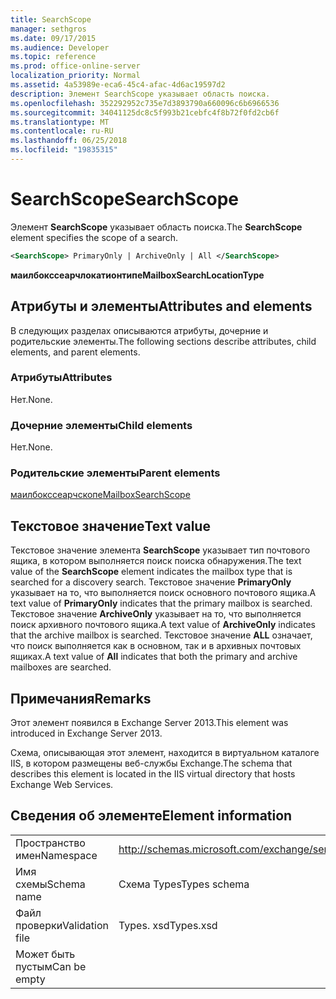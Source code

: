 ```yaml
---
title: SearchScope
manager: sethgros
ms.date: 09/17/2015
ms.audience: Developer
ms.topic: reference
ms.prod: office-online-server
localization_priority: Normal
ms.assetid: 4a53989e-eca6-45c4-afac-4d6ac19597d2
description: Элемент SearchScope указывает область поиска.
ms.openlocfilehash: 352292952c735e7d3893790a660096c6b6966536
ms.sourcegitcommit: 34041125dc8c5f993b21cebfc4f8b72f0fd2cb6f
ms.translationtype: MT
ms.contentlocale: ru-RU
ms.lasthandoff: 06/25/2018
ms.locfileid: "19835315"
---
```

# <a name="searchscope"></a><span data-ttu-id="b9168-103">SearchScope</span><span class="sxs-lookup"><span data-stu-id="b9168-103">SearchScope</span></span>

<span data-ttu-id="b9168-104">Элемент **SearchScope** указывает область поиска.</span><span class="sxs-lookup"><span data-stu-id="b9168-104">The **SearchScope** element specifies the scope of a search.</span></span> 
  
```XML
<SearchScope> PrimaryOnly | ArchiveOnly | All </SearchScope>
```

 <span data-ttu-id="b9168-105">**маилбокссеарчлокатионтипе**</span><span class="sxs-lookup"><span data-stu-id="b9168-105">**MailboxSearchLocationType**</span></span>
## <a name="attributes-and-elements"></a><span data-ttu-id="b9168-106">Атрибуты и элементы</span><span class="sxs-lookup"><span data-stu-id="b9168-106">Attributes and elements</span></span>

<span data-ttu-id="b9168-107">В следующих разделах описываются атрибуты, дочерние и родительские элементы.</span><span class="sxs-lookup"><span data-stu-id="b9168-107">The following sections describe attributes, child elements, and parent elements.</span></span>
  
### <a name="attributes"></a><span data-ttu-id="b9168-108">Атрибуты</span><span class="sxs-lookup"><span data-stu-id="b9168-108">Attributes</span></span>

<span data-ttu-id="b9168-109">Нет.</span><span class="sxs-lookup"><span data-stu-id="b9168-109">None.</span></span>
  
### <a name="child-elements"></a><span data-ttu-id="b9168-110">Дочерние элементы</span><span class="sxs-lookup"><span data-stu-id="b9168-110">Child elements</span></span>

<span data-ttu-id="b9168-111">Нет.</span><span class="sxs-lookup"><span data-stu-id="b9168-111">None.</span></span>
  
### <a name="parent-elements"></a><span data-ttu-id="b9168-112">Родительские элементы</span><span class="sxs-lookup"><span data-stu-id="b9168-112">Parent elements</span></span>

[<span data-ttu-id="b9168-113">маилбокссеарчскопе</span><span class="sxs-lookup"><span data-stu-id="b9168-113">MailboxSearchScope</span></span>](mailboxsearchscope.md)
  
## <a name="text-value"></a><span data-ttu-id="b9168-114">Текстовое значение</span><span class="sxs-lookup"><span data-stu-id="b9168-114">Text value</span></span>

<span data-ttu-id="b9168-115">Текстовое значение элемента **SearchScope** указывает тип почтового ящика, в котором выполняется поиск поиска обнаружения.</span><span class="sxs-lookup"><span data-stu-id="b9168-115">The text value of the **SearchScope** element indicates the mailbox type that is searched for a discovery search.</span></span> <span data-ttu-id="b9168-116">Текстовое значение **PrimaryOnly** указывает на то, что выполняется поиск основного почтового ящика.</span><span class="sxs-lookup"><span data-stu-id="b9168-116">A text value of **PrimaryOnly** indicates that the primary mailbox is searched.</span></span> <span data-ttu-id="b9168-117">Текстовое значение **ArchiveOnly** указывает на то, что выполняется поиск архивного почтового ящика.</span><span class="sxs-lookup"><span data-stu-id="b9168-117">A text value of **ArchiveOnly** indicates that the archive mailbox is searched.</span></span> <span data-ttu-id="b9168-118">Текстовое значение **ALL** означает, что поиск выполняется как в основном, так и в архивных почтовых ящиках.</span><span class="sxs-lookup"><span data-stu-id="b9168-118">A text value of **All** indicates that both the primary and archive mailboxes are searched.</span></span> 
  
## <a name="remarks"></a><span data-ttu-id="b9168-119">Примечания</span><span class="sxs-lookup"><span data-stu-id="b9168-119">Remarks</span></span>

<span data-ttu-id="b9168-120">Этот элемент появился в Exchange Server 2013.</span><span class="sxs-lookup"><span data-stu-id="b9168-120">This element was introduced in Exchange Server 2013.</span></span>
  
<span data-ttu-id="b9168-121">Схема, описывающая этот элемент, находится в виртуальном каталоге IIS, в котором размещены веб-службы Exchange.</span><span class="sxs-lookup"><span data-stu-id="b9168-121">The schema that describes this element is located in the IIS virtual directory that hosts Exchange Web Services.</span></span>
  
## <a name="element-information"></a><span data-ttu-id="b9168-122">Сведения об элементе</span><span class="sxs-lookup"><span data-stu-id="b9168-122">Element information</span></span>

|||
|:-----|:-----|
|<span data-ttu-id="b9168-123">Пространство имен</span><span class="sxs-lookup"><span data-stu-id="b9168-123">Namespace</span></span>  <br/> |http://schemas.microsoft.com/exchange/services/2006/types  <br/> |
|<span data-ttu-id="b9168-124">Имя схемы</span><span class="sxs-lookup"><span data-stu-id="b9168-124">Schema name</span></span>  <br/> |<span data-ttu-id="b9168-125">Схема Types</span><span class="sxs-lookup"><span data-stu-id="b9168-125">Types schema</span></span>  <br/> |
|<span data-ttu-id="b9168-126">Файл проверки</span><span class="sxs-lookup"><span data-stu-id="b9168-126">Validation file</span></span>  <br/> |<span data-ttu-id="b9168-127">Types. xsd</span><span class="sxs-lookup"><span data-stu-id="b9168-127">Types.xsd</span></span>  <br/> |
|<span data-ttu-id="b9168-128">Может быть пустым</span><span class="sxs-lookup"><span data-stu-id="b9168-128">Can be empty</span></span>  <br/> ||
   

